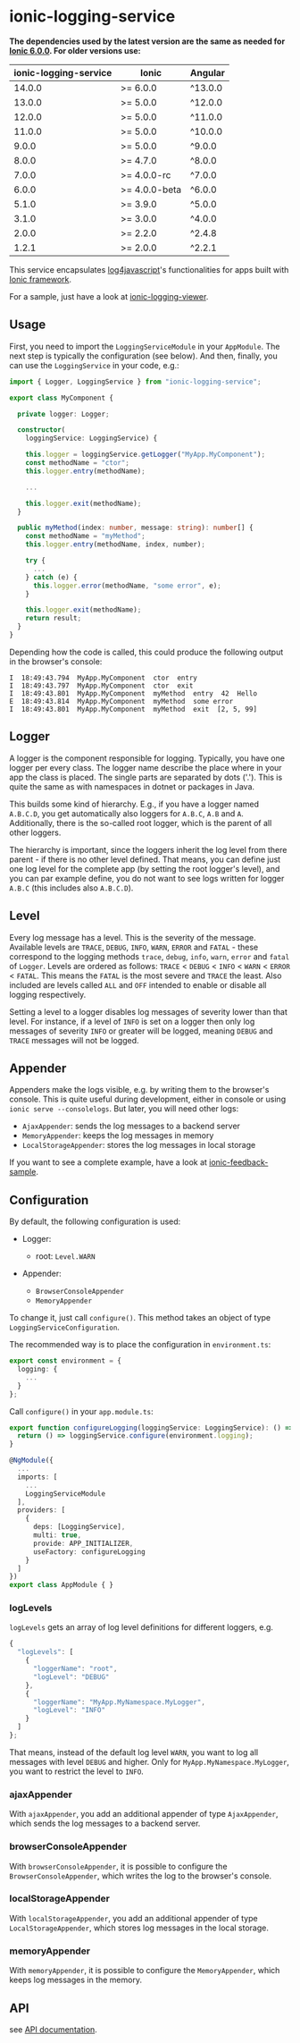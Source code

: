 # ionic-logging-service

**The dependencies used by the latest version are the same as needed for [Ionic 6.0.0](https://github.com/ionic-team/ionic/blob/master/CHANGELOG.md). For older versions use:**

| ionic-logging-service | Ionic | Angular
| ------ | -------- | ------
| 14.0.0 | >= 6.0.0 | ^13.0.0
| 13.0.0 | >= 5.0.0 | ^12.0.0
| 12.0.0 | >= 5.0.0 | ^11.0.0
| 11.0.0 | >= 5.0.0 | ^10.0.0
|  9.0.0 | >= 5.0.0 | ^9.0.0
|  8.0.0 | >= 4.7.0 | ^8.0.0
|  7.0.0 | >= 4.0.0-rc | ^7.0.0
|  6.0.0 | >= 4.0.0-beta | ^6.0.0
|  5.1.0 | >= 3.9.0 | ^5.0.0
|  3.1.0 | >= 3.0.0 | ^4.0.0
|  2.0.0 | >= 2.2.0 | ^2.4.8
|  1.2.1 | >= 2.0.0 | ^2.2.1

This service encapsulates [log4javascript](http://log4javascript.org/)'s functionalities for apps built with [Ionic framework](http://ionicframework.com).

For a sample, just have a look at [ionic-logging-viewer](https://github.com/Ritzlgrmft/ionic-logging-viewer).

## Usage

First, you need to import the `LoggingServiceModule` in your `AppModule`. The next step is typically the configuration (see below). And then, finally, you can use the `LoggingService` in your code, e.g.:

```TypeScript
import { Logger, LoggingService } from "ionic-logging-service";

export class MyComponent {

  private logger: Logger;

  constructor(
    loggingService: LoggingService) {

    this.logger = loggingService.getLogger("MyApp.MyComponent");
    const methodName = "ctor";
    this.logger.entry(methodName);

    ...

    this.logger.exit(methodName);
  }

  public myMethod(index: number, message: string): number[] {
    const methodName = "myMethod";
    this.logger.entry(methodName, index, number);

    try {
      ...
    } catch (e) {
      this.logger.error(methodName, "some error", e);
    }

    this.logger.exit(methodName);
    return result;
  }
}
```

Depending how the code is called, this could produce the following output in the browser's console:

```text
I  18:49:43.794  MyApp.MyComponent  ctor  entry
I  18:49:43.797  MyApp.MyComponent  ctor  exit
I  18:49:43.801  MyApp.MyComponent  myMethod  entry  42  Hello
E  18:49:43.814  MyApp.MyComponent  myMethod  some error
I  18:49:43.801  MyApp.MyComponent  myMethod  exit  [2, 5, 99]
```

## Logger

A logger is the component responsible for logging. Typically, you have one logger per every class. The logger name describe the place where in your app the class is placed. The single parts are separated by dots ('.'). This is quite the same as with namespaces in dotnet or packages in Java.

This builds some kind of hierarchy. E.g., if you have a logger named `A.B.C.D`, you get automatically also loggers for `A.B.C`, `A.B` and `A`. Additionally, there is the so-called root logger, which is the parent of all other loggers.

The hierarchy is important, since the loggers inherit the log level from there parent - if there is no other level defined. That means, you can define just one log level for the complete app (by setting the root logger's level), and you can par example define, you do not want to see logs written for logger `A.B.C` (this includes also `A.B.C.D`).

## Level

Every log message has a level. This is the severity of the message. Available levels are `TRACE`, `DEBUG`, `INFO`, `WARN`, `ERROR` and `FATAL` - these correspond to the logging methods `trace`, `debug`, `info`, `warn`, `error` and `fatal` of `Logger`. Levels are ordered as follows: `TRACE` < `DEBUG` < `INFO` < `WARN` < `ERROR` < `FATAL`. This means the `FATAL` is the most severe and `TRACE` the least. Also included are levels called `ALL` and `OFF` intended to enable or disable all logging respectively.

Setting a level to a logger disables log messages of severity lower than that level. For instance, if a level of `INFO` is set on a logger then only log messages of severity `INFO` or greater will be logged, meaning `DEBUG` and `TRACE` messages will not be logged.

## Appender

Appenders make the logs visible, e.g. by writing them to the browser's console. This is quite useful during development, either in console or using `ionic serve --consolelogs`. But later, you will need other logs:

- `AjaxAppender`: sends the log messages to a backend server
- `MemoryAppender`: keeps the log messages in memory
- `LocalStorageAppender`: stores the log messages in local storage

If you want to see a complete example, have a look at [ionic-feedback-sample](https://github.com/Ritzlgrmft/ionic-feedback-sample).

## Configuration

By default, the following configuration is used:

- Logger:
  - root: `Level.WARN`

- Appender:
  - `BrowserConsoleAppender`
  - `MemoryAppender`

To change it, just call `configure()`. This method takes an object of type `LoggingServiceConfiguration`.

The recommended way is to place the configuration in `environment.ts`:

```TypeScript
export const environment = {
  logging: {
    ...
  }
};
```

Call `configure()` in your `app.module.ts`:

```TypeScript
export function configureLogging(loggingService: LoggingService): () => void {
  return () => loggingService.configure(environment.logging);
}

@NgModule({
  ...
  imports: [
    ...
    LoggingServiceModule
  ],
  providers: [
    {
      deps: [LoggingService],
      multi: true,
      provide: APP_INITIALIZER,
      useFactory: configureLogging
    }
  ]
})
export class AppModule { }
```

### logLevels

`logLevels` gets an array of log level definitions for different loggers, e.g.

```JavaScript
{
  "logLevels": [
    {
      "loggerName": "root",
      "logLevel": "DEBUG"
    },
    {
      "loggerName": "MyApp.MyNamespace.MyLogger",
      "logLevel": "INFO"
    }
  ]
};
```

That means, instead of the default log level `WARN`, you want to log all messages with level `DEBUG` and higher. Only for `MyApp.MyNamespace.MyLogger`, you want to restrict the level to `INFO`.

### ajaxAppender

With `ajaxAppender`, you add an additional appender of type `AjaxAppender`, which sends the log messages to a backend server.

### browserConsoleAppender

With `browserConsoleAppender`, it is possible to configure the `BrowserConsoleAppender`, which writes the log to the browser's console.

### localStorageAppender

With `localStorageAppender`, you add an additional appender of type `LocalStorageAppender`, which stores log messages in the local storage.

### memoryAppender

With `memoryAppender`, it is possible to configure the `MemoryAppender`, which keeps log messages in the memory.

## API

see [API documentation](https://ritzlgrmft.github.io/ionic-logging-service//service/index.html).
